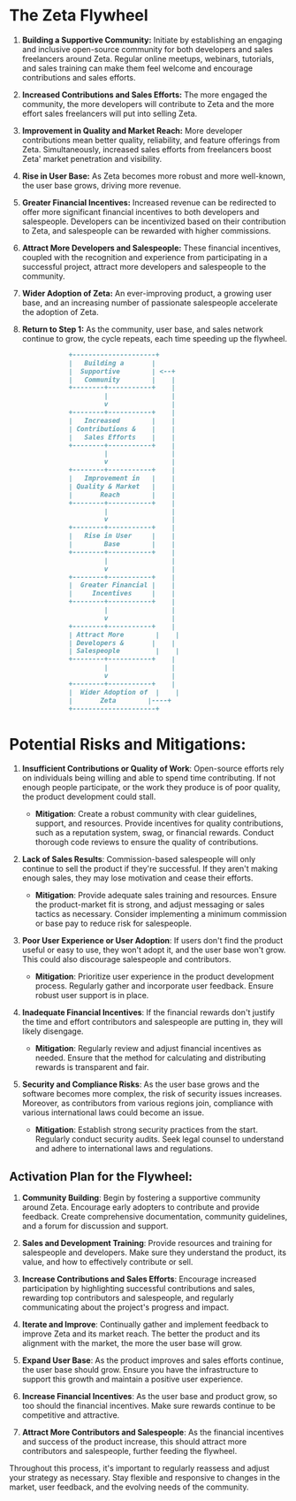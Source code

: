 # The Zeta Flywheel

1. **Building a Supportive Community:** Initiate by establishing an engaging and inclusive open-source community for both developers and sales freelancers around Zeta. Regular online meetups, webinars, tutorials, and sales training can make them feel welcome and encourage contributions and sales efforts.

2. **Increased Contributions and Sales Efforts:** The more engaged the community, the more developers will contribute to Zeta and the more effort sales freelancers will put into selling Zeta.

3. **Improvement in Quality and Market Reach:** More developer contributions mean better quality, reliability, and feature offerings from Zeta. Simultaneously, increased sales efforts from freelancers boost Zeta' market penetration and visibility.

4. **Rise in User Base:** As Zeta becomes more robust and more well-known, the user base grows, driving more revenue.

5. **Greater Financial Incentives:** Increased revenue can be redirected to offer more significant financial incentives to both developers and salespeople. Developers can be incentivized based on their contribution to Zeta, and salespeople can be rewarded with higher commissions.

6. **Attract More Developers and Salespeople:** These financial incentives, coupled with the recognition and experience from participating in a successful project, attract more developers and salespeople to the community.

7. **Wider Adoption of Zeta:** An ever-improving product, a growing user base, and an increasing number of passionate salespeople accelerate the adoption of Zeta.

8. **Return to Step 1:** As the community, user base, and sales network continue to grow, the cycle repeats, each time speeding up the flywheel.


```markdown
               +---------------------+
               |   Building a       |
               |  Supportive        | <--+
               |   Community        |    |
               +--------+-----------+    |
                        |                |
                        v                |
               +--------+-----------+    |
               |   Increased        |    |
               | Contributions &    |    |
               |   Sales Efforts    |    |
               +--------+-----------+    |
                        |                |
                        v                |
               +--------+-----------+    |
               |   Improvement in   |    |
               | Quality & Market   |    |
               |       Reach        |    |
               +--------+-----------+    |
                        |                |
                        v                |
               +--------+-----------+    |
               |   Rise in User     |    |
               |        Base        |    |
               +--------+-----------+    |
                        |                |
                        v                |
               +--------+-----------+    |
               |  Greater Financial |    |
               |     Incentives     |    |
               +--------+-----------+    |
                        |                |
                        v                |
               +--------+-----------+    |
               | Attract More        |    |
               | Developers &       |    |
               | Salespeople         |    |
               +--------+-----------+    |
                        |                |
                        v                |
               +--------+-----------+    |
               |  Wider Adoption of  |    |
               |       Zeta        |----+
               +---------------------+
```


# Potential Risks and Mitigations:

1. **Insufficient Contributions or Quality of Work**: Open-source efforts rely on individuals being willing and able to spend time contributing. If not enough people participate, or the work they produce is of poor quality, the product development could stall. 
   * **Mitigation**: Create a robust community with clear guidelines, support, and resources. Provide incentives for quality contributions, such as a reputation system, swag, or financial rewards. Conduct thorough code reviews to ensure the quality of contributions.

2. **Lack of Sales Results**: Commission-based salespeople will only continue to sell the product if they're successful. If they aren't making enough sales, they may lose motivation and cease their efforts.
   * **Mitigation**: Provide adequate sales training and resources. Ensure the product-market fit is strong, and adjust messaging or sales tactics as necessary. Consider implementing a minimum commission or base pay to reduce risk for salespeople.

3. **Poor User Experience or User Adoption**: If users don't find the product useful or easy to use, they won't adopt it, and the user base won't grow. This could also discourage salespeople and contributors.
   * **Mitigation**: Prioritize user experience in the product development process. Regularly gather and incorporate user feedback. Ensure robust user support is in place.

4. **Inadequate Financial Incentives**: If the financial rewards don't justify the time and effort contributors and salespeople are putting in, they will likely disengage.
   * **Mitigation**: Regularly review and adjust financial incentives as needed. Ensure that the method for calculating and distributing rewards is transparent and fair.

5. **Security and Compliance Risks**: As the user base grows and the software becomes more complex, the risk of security issues increases. Moreover, as contributors from various regions join, compliance with various international laws could become an issue.
   * **Mitigation**: Establish strong security practices from the start. Regularly conduct security audits. Seek legal counsel to understand and adhere to international laws and regulations.

## Activation Plan for the Flywheel:

1. **Community Building**: Begin by fostering a supportive community around Zeta. Encourage early adopters to contribute and provide feedback. Create comprehensive documentation, community guidelines, and a forum for discussion and support.

2. **Sales and Development Training**: Provide resources and training for salespeople and developers. Make sure they understand the product, its value, and how to effectively contribute or sell.

3. **Increase Contributions and Sales Efforts**: Encourage increased participation by highlighting successful contributions and sales, rewarding top contributors and salespeople, and regularly communicating about the project's progress and impact.

4. **Iterate and Improve**: Continually gather and implement feedback to improve Zeta and its market reach. The better the product and its alignment with the market, the more the user base will grow.

5. **Expand User Base**: As the product improves and sales efforts continue, the user base should grow. Ensure you have the infrastructure to support this growth and maintain a positive user experience.

6. **Increase Financial Incentives**: As the user base and product grow, so too should the financial incentives. Make sure rewards continue to be competitive and attractive.

7. **Attract More Contributors and Salespeople**: As the financial incentives and success of the product increase, this should attract more contributors and salespeople, further feeding the flywheel.

Throughout this process, it's important to regularly reassess and adjust your strategy as necessary. Stay flexible and responsive to changes in the market, user feedback, and the evolving needs of the community.